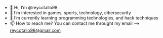 - 👋 Hi, I’m @reycotallo98
- 👀 I’m interested in games, sports, technology, cibersecurity
- 🌱 I’m currently learning programming technologies, and hack techniques
- 📫 How to reach me? You can contact me throught my email --> reycotallo98@gmail.com

<!---
reycotallo98/reycotallo98 is a ✨ special ✨ repository because its `README.md` (this file) appears on your GitHub profile.
You can click the Preview link to take a look at your changes.
--->
